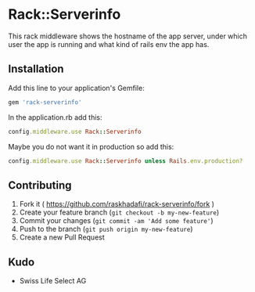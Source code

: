 # Rack::Serverinfo

This rack middleware shows the hostname of the app server, under which user the app is running and what kind of rails env the app has.

## Installation

Add this line to your application's Gemfile:

```ruby
gem 'rack-serverinfo'
```

In the application.rb add this:

```ruby
config.middleware.use Rack::Serverinfo
```

Maybe you do not want it in production so add this:

```ruby
config.middleware.use Rack::Serverinfo unless Rails.env.production?
```

## Contributing

1. Fork it ( https://github.com/raskhadafi/rack-serverinfo/fork )
2. Create your feature branch (`git checkout -b my-new-feature`)
3. Commit your changes (`git commit -am 'Add some feature'`)
4. Push to the branch (`git push origin my-new-feature`)
5. Create a new Pull Request

## Kudo

* Swiss Life Select AG
